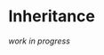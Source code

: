 # Inheritance

_work in progress_

<!---
Local Variables:
mode: outline
coding: iso-latin-1
outline-regexp: "#+"
End:
-->
